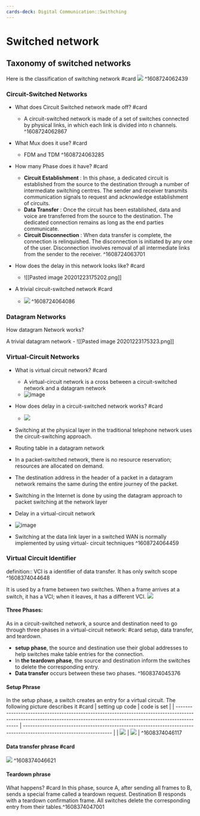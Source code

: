 ```yaml
---
cards-deck: Digital Communication::Swithching
---
```

# Switched network
## Taxonomy of switched networks
Here is the classification of switching network #card 
![](https://storage.googleapis.com/polar-32b0f.appspot.com/image/12eXTdmNQGZVC33JAQe4bEUmitii6kfwk6rr2vXD.png)
^1608724062439

### Circuit-Switched Networks
- What does Circuit Switched network made off? #card 
	- A circuit-switched network is made of a set of switches connected by physical links, in which each link is divided into n channels.
^1608724062867

- What Mux does it use? #card 
	- FDM and TDM
^1608724063285

- How many Phase does it have? #card
	-  **Circuit Establishment** : In this phase, a dedicated circuit is established from the source to the destination through a number of intermediate switching centres. The sender and receiver transmits communication signals to request and acknowledge establishment of circuits.
	- **Data Transfer** : Once the circuit has been established, data and voice are transferred from the source to the destination. The dedicated connection remains as long as the end parties communicate.
	- **Circuit Disconnection** : When data transfer is complete, the connection is relinquished. The disconnection is initiated by any one of the user. Disconnection involves removal of all intermediate links from the sender to the receiver.
^1608724063701

- How does the delay in this network looks like? #card 
	- ![[Pasted image 20201223175202.png]]

- A trivial circuit-switched network #card 
	- ![]( https://storage.googleapis.com/polar-32b0f.appspot.com/image/12frXNQQsRpaoAe1fi4Zae6a7ns452r2LLfD76RX.png)
^1608724064086


### Datagram Networks
How datagram Network works? 

A trivial datagram network -
![[Pasted image 20201223175323.png]]

### Virtual-Circuit Networks
- What is virtual circuit network? #card 
	- A virtual-circuit network is a cross between a circuit-switched network and a datagram network
	- ![image](https://storage.googleapis.com/polar-32b0f.appspot.com/image/1yToWpGXUDS5MoLJwDQpNgr5tAFmRotNqJS7r5Kb.png)

-  How does delay in a circuit-switched network works? #card 
	- ![]( https://storage.googleapis.com/polar-32b0f.appspot.com/image/12TMMuJiQb7MvGnQtY4UR2vFyjWiJDc1NG4i9DGb.png)


- Switching at the physical layer in the traditional telephone network uses the circuit-switching approach.
- Routing table in a datagram network
- In a   packet-switched   network,   there      is   no resource  reservation;  resources  are  allocated  on demand.
- The destination address in the header of a packet in a datagram network remains the same during the entire journey of the packet.
- Switching in the Internet is done by using the datagram approach to packet switching at the network layer
- Delay in a virtual-circuit network
- ![image](https://storage.googleapis.com/polar-32b0f.appspot.com/image/1LKFLQMy5u8oJQxBKB3EFzZN9oKiqday9Qut5Df5.png)
- Switching at the data link layer in a switched WAN is normally implemented by using virtual- circuit techniques
^1608724064459


### Virtual Circuit Identifier
definition:: VCI is a identifier of data transfer. It has only switch scope
^1608374044648

It is used by a frame between two switches. When a frame arrives at a switch, it has a VCI; when it leaves, it has a different VCI.
![](http://www.myreadingroom.co.in/images/stories/docs/dcn/Virtual%20Circuit%20Network_identifier.JPG)

#### Three Phases:

As in a circuit-switched network, a source and destination need to go through three phases in a virtual-circuit network: #card 
setup, data transfer, and teardown.  
- **setup phase**, the source and destination use their global addresses to help switches make table entries for the connection.
- In **the teardown phase**, the source and destination inform the switches to delete the corresponding entry.
- **Data transfer** occurs between these two phases.
^1608374045376


#### Setup Phrase
In the setup phase, a switch creates an entry for a virtual circuit. The following picture describes it #card
| setting up code                                                                                                                                                          | code is set                                                                                                         |
| ------------------------------------------------------------------------------------------------------------------------------------------------------------------------ | ------------------------------------------------------------------------------------------------------------------- |
| ![](https://2.bp.blogspot.com/-4jjw7rU8EnE/WHTH-soKoQI/AAAAAAAACis/wuLmQtqn8704L4o6DqU7aiUnfrUZd5LywCLcB/s1600/Setup%2Brequest%2Bin%2Ba%2Bvirtual-circuit%2Bnetwork.JPG) | ![](http://www.myreadingroom.co.in/images/stories/docs/dcn/Virtual%20Circuit%20Network_Data%20Transfer%20setup.JPG) |
^1608374046117

#### Data transfer phrase #card 
![](https://3.bp.blogspot.com/-Tl-marV0JTM/WHTIUYrhPkI/AAAAAAAACi4/EWqR1cmsov4nbX9HM1JJHT_BeqRT2SKagCLcB/s1600/Source-to-destination%2Bdata%2Btransfer%2Bin%2Ba%2Bvirtual-circuit%2Bnetwork.JPG)
^1608374046621

#### Teardown phrase
What happens? #card
In this phase, source A, after sending all frames to B, sends a special frame called a teardown request. Destination B responds with a teardown confirmation frame. All switches delete the corresponding entry from their tables.^1608374047001
